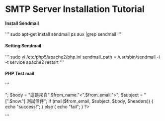 # SMTP Server Installation Tutorial

#### Install Sendmail
'''
sudo apt-get install sendmail
ps aux |grep sendmail
'''
#### Setting Sendmail
'''
sudo vi /etc/php5/apache2/php.ini
sendmail_path = /usr/sbin/sendmail -i -t
service apache2 restart
'''

#### PHP Test mail
'''
<?php
$now = date("Y-m-d h:i:s");
$from_name = "Jerry";
$from_email = "jerry@mail.ntust.edu.tw";
$headers = "From: $from_name <$from_email>";
$body = "這是來自".$from_name."<".$from_email.">";
$subject = "[".$now."] 測試信件";


if (mail($from_email, $subject, $body, $headers)) {
echo "success!";
} else {
echo "fail";
}
?>
'''
